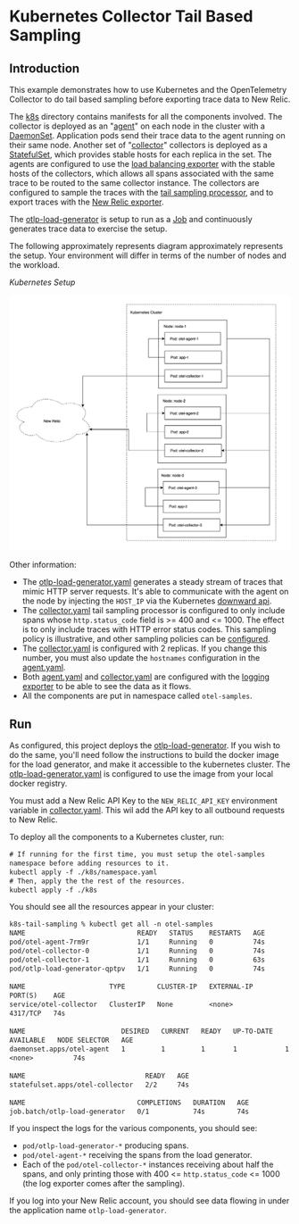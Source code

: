 # Kubernetes Collector Tail Based Sampling

## Introduction

This example demonstrates how to use Kubernetes and the OpenTelemetry Collector to do tail based sampling before exporting trace data to New Relic.

The [k8s](./k8s) directory contains manifests for all the components involved. The collector is deployed as an "[agent](./k8s/agent.yaml)" on each node in the cluster with a [DaemonSet](https://kubernetes.io/docs/concepts/workloads/controllers/daemonset/). Application pods send their trace data to the agent running on their same node. Another set of "[collector](./k8s/collector.yaml)" collectors is deployed as a [StatefulSet](https://kubernetes.io/docs/concepts/workloads/controllers/statefulset/), which provides stable hosts for each replica in the set. The agents are configured to use the [load balancing exporter](https://github.com/open-telemetry/opentelemetry-collector-contrib/tree/main/exporter/loadbalancingexporter) with the stable hosts of the collectors, which allows all spans associated with the same trace to be routed to the same collector instance. The collectors are configured to sample the traces with the [tail sampling processor](https://github.com/open-telemetry/opentelemetry-collector-contrib/tree/main/processor/tailsamplingprocessor), and to export traces with the [New Relic exporter](https://github.com/open-telemetry/opentelemetry-collector-contrib/tree/main/exporter/newrelicexporter).

The [otlp-load-generator](../../java/otlp-load-generator) is setup to run as a [Job](https://kubernetes.io/docs/concepts/workloads/controllers/job/) and continuously generates trace data to exercise the setup. 

The following approximately represents diagram approximately represents the setup. Your environment will differ in terms of the number of nodes and the workload.

*Kubernetes Setup*

<img src="k8s-setup.png" width="700"/>

Other information:
- The [otlp-load-generator.yaml](./k8s/otlp-load-generator.yaml) generates a steady stream of traces that mimic HTTP server requests. It's able to communicate with the agent on the node by injecting the `HOST_IP` via the Kubernetes [downward api](https://kubernetes.io/docs/tasks/inject-data-application/downward-api-volume-expose-pod-information/#capabilities-of-the-downward-api).
- The [collector.yaml](./k8s/collector.yaml) tail sampling processor is configured to only include spans whose `http.status_code` field is >= 400 and <= 1000. The effect is to only include traces with HTTP error status codes. This sampling policy is illustrative, and other sampling policies can be [configured](https://github.com/open-telemetry/opentelemetry-collector-contrib/tree/main/processor/tailsamplingprocessor).
- The [collector.yaml](./k8s/collector.yaml) is configured with 2 replicas. If you change this number, you must also update the `hostnames` configuration in the [agent.yaml](./k8s/agent.yaml).
- Both [agent.yaml](./k8s/agent.yaml) and [collector.yaml](./k8s/collector.yaml) are configured with the [logging exporter](https://github.com/open-telemetry/opentelemetry-collector/tree/main/exporter/loggingexporter) to be able to see the data as it flows.
- All the components are put in namespace called `otel-samples`.

## Run

As configured, this project deploys the [otlp-load-generator](../../otlp-load-generator). If you wish to do the same, you'll need follow the instructions to build the docker image for the load generator, and make it accessible to the kubernetes cluster. The [otlp-load-generator.yaml](./k8s/otlp-load-generator.yaml) is configured to use the image from your local docker registry.  

You must add a New Relic API Key to the `NEW_RELIC_API_KEY` environment variable in [collector.yaml](./k8s/collector.yaml). This wil add the API key to all outbound requests to New Relic.

To deploy all the components to a Kubernetes cluster, run:
```shell
# If running for the first time, you must setup the otel-samples namespace before adding resources to it.
kubectl apply -f ./k8s/namespace.yaml
# Then, apply the the rest of the resources.
kubectl apply -f ./k8s
```

You should see all the resources appear in your cluster:
```shell
k8s-tail-sampling % kubectl get all -n otel-samples
NAME                            READY   STATUS    RESTARTS   AGE
pod/otel-agent-7rm9r            1/1     Running   0          74s
pod/otel-collector-0            1/1     Running   0          74s
pod/otel-collector-1            1/1     Running   0          63s
pod/otlp-load-generator-qptpv   1/1     Running   0          74s

NAME                     TYPE        CLUSTER-IP   EXTERNAL-IP   PORT(S)    AGE
service/otel-collector   ClusterIP   None         <none>        4317/TCP   74s

NAME                        DESIRED   CURRENT   READY   UP-TO-DATE   AVAILABLE   NODE SELECTOR   AGE
daemonset.apps/otel-agent   1         1         1       1            1           <none>          74s

NAME                              READY   AGE
statefulset.apps/otel-collector   2/2     74s

NAME                            COMPLETIONS   DURATION   AGE
job.batch/otlp-load-generator   0/1           74s        74s
```

If you inspect the logs for the various components, you should see:
- `pod/otlp-load-generator-*` producing spans.
- `pod/otel-agent-*` receiving the spans from the load generator. 
- Each of the `pod/otel-collector-*` instances receiving about half the spans, and only printing those with 400 <= `http.status_code` <= 1000 (the log exporter comes after the sampling).

If you log into your New Relic account, you should see data flowing in under the application name `otlp-load-generator`.